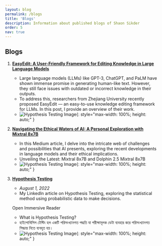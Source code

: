 ```yaml
---
layout: blog
permalink: /blogs
title: 'Blogs'
description: Information about published blogs of Shaon Sikder
order: 5
nav: true
---
```


## Blogs

1. **[EasyEdit: A User-Friendly Framework for Editing Knowledge in Large Language Models](https://medium.com/@shaon2221/easyedit-a-user-friendly-framework-for-editing-knowledge-in-large-language-models-8a29e5a96e0b)**
   - Large language models (LLMs) like GPT-3, ChatGPT, and PaLM have shown immense promise in generating human-like text. However, they still face issues with outdated or incorrect knowledge in their outputs.
   - To address this, researchers from Zhejiang University recently proposed EasyEdit — an easy-to-use knowledge editing framework for LLMs. In this post, I provide an overview of their work.
   - ![Hypothesis Testing Image](https://miro.medium.com/v2/resize:fit:720/format:webp/1*Jn9E7cpUtWSwg2ds2W2hjA.png){: style="max-width: 100%; height: auto;" }

2. **[Navigating the Ethical Waters of AI: A Personal Exploration with Mixtral 8x7B](https://medium.com/@shaon2221/navigating-the-ethical-waters-of-ai-a-personal-exploration-with-mixtral-8x7b-befe0bedd7ec)**
   - In this Medium article, I delve into the intricate web of challenges and possibilities that AI presents, exploring the recent developments in language models and their ethical implications.
   - Unveiling the Latest: Mixtral 8x7B and Dolphin 2.5 Mixtral 8x7B
   - ![Hypothesis Testing Image](https://miro.medium.com/v2/resize:fit:720/format:webp/0*2bh2BpdJbhBjzgz7){: style="max-width: 100%; height: auto;" }

3. **[Hypothesis Testing](https://linkedin.com/pulse/hypothesis-testing-shaon-sikder/)**
   - *August 1, 2022*
   - My LinkedIn article on Hypothesis Testing, exploring the statistical method using probabilistic data to make decisions.

   Open Immersive Reader
   - What is Hypothesis Testing?
   - হাইপোথিসিস টেস্টিং হল একটি পরিসংখ্যানগত পদ্ধতি যা পরীক্ষামূলক ডেটা ব্যবহার করে পরিসংখ্যানগত সিদ্ধান্ত নিতে ব্যবহৃত হয়।
   - ![Hypothesis Testing Image](https://media.licdn.com/dms/image/D4D12AQFpmnarLc5xGg/article-cover_image-shrink_423_752/0/1659367807755?e=1712793600&v=beta&t=sPVqGdos4gN0tdairBPGsTOmzc9KdvabPbhahODvAjk){: style="max-width: 100%; height: auto;" }




